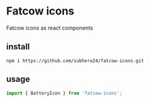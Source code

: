 # Fatcow icons

Fatcow icons as react components

## install

```
npm i https://github.com/subhero24/fatcow-icons.git
```

## usage

```javascript
import { BatteryIcon } from 'fatcow-icons';
```
